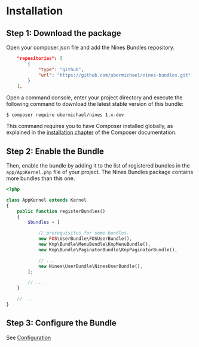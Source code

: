 Installation
============

Step 1: Download the package
----------------------------

Open your composer.json file and add the Nines Bundles repository.

```json
    "repositories": [
        {
            "type": "github",
            "url": "https://github.com/ubermichael/nines-bundles.git"
        }
    ],

```

Open a command console, enter your project directory and execute the
following command to download the latest stable version of this bundle:

```console
$ composer require ubermichael/nines 1.x-dev
```

This command requires you to have Composer installed globally, as explained
in the [installation chapter](https://getcomposer.org/doc/00-intro.md)
of the Composer documentation.

Step 2: Enable the Bundle
------------------------------------

Then, enable the bundle by adding it to the list of registered bundles
in the `app/AppKernel.php` file of your project. The Nines Bundles package
contains more bundles than this one.

```php
<?php 

class AppKernel extends Kernel
{
    public function registerBundles()
    {
        $bundles = [

            // prerequisites for some bundles.
            new FOS\UserBundle\FOSUserBundle(),
            new Knp\Bundle\MenuBundle\KnpMenuBundle(),
            new Knp\Bundle\PaginatorBundle\KnpPaginatorBundle(),

            // ...
            new Nines\UserBundle\NinesUserBundle(),
        ];

        // ...
    }

    // ...
}
```

Step 3: Configure the Bundle
----------------------------

See [Configuration](config.md)
